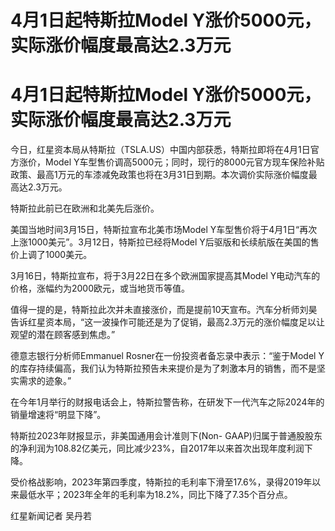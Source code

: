 # 4月1日起特斯拉Model Y涨价5000元，实际涨价幅度最高达2.3万元

# 4月1日起特斯拉Model Y涨价5000元，实际涨价幅度最高达2.3万元

今日，红星资本局从特斯拉（TSLA.US）中国内部获悉，特斯拉即将在4月1日官方涨价，Model
Y车型售价调高5000元；同时，现行的8000元官方现车保险补贴政策、最高1万元的车漆减免政策也将在3月31日到期。本次调价实际涨价幅度最高达2.3万元。

特斯拉此前已在欧洲和北美先后涨价。

美国当地时间3月15日，特斯拉宣布北美市场Model Y车型售价将于4月1日“再次上涨1000美元”。3月12日，特斯拉已经将Model
Y后驱版和长续航版在美国的售价上调了1000美元。

3月16日，特斯拉宣布，将于3月22日在多个欧洲国家提高其Model Y电动汽车的价格，涨幅约为2000欧元，或当地货币等值。

值得一提的是，特斯拉此次并未直接涨价，而是提前10天宣布。汽车分析师刘昊告诉红星资本局，“这一波操作可能还是为了促销，最高2.3万元的涨价幅度足以让观望的潜在顾客感到焦虑。”

德意志银行分析师Emmanuel Rosner在一份投资者备忘录中表示：“鉴于Model
Y的库存持续偏高，我们认为特斯拉预告未来提价是为了刺激本月的销售，而不是坚实需求的迹象。”

在今年1月举行的财报电话会上，特斯拉警告称，在研发下一代汽车之际2024年的销量增速将“明显下降”。

特斯拉2023年财报显示，非美国通用会计准则下(Non-
GAAP)归属于普通股股东的净利润为108.82亿美元，同比减少23%，自2017年以来首次出现年度利润下降。

受价格战影响，2023年第四季度，特斯拉的毛利率下滑至17.6%，录得2019年以来最低水平；2023年全年的毛利率为18.2%，同比下降了7.35个百分点。

红星新闻记者 吴丹若

